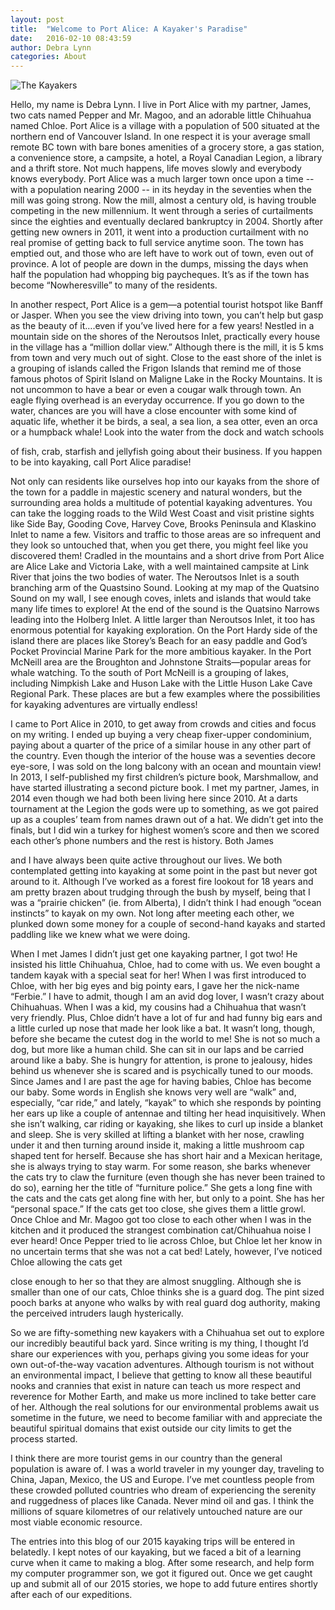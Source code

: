 ```yaml
---
layout: post
title:  "Welcome to Port Alice: A Kayaker's Paradise"
date:   2016-02-10 08:43:59
author: Debra Lynn
categories: About
---
```


![The Kayakers](/blog//assets/dandj.jpg)

Hello, my name is Debra Lynn. I live in Port Alice with my partner, James, two cats named Pepper and Mr. Magoo, and an adorable little Chihuahua named Chloe. Port Alice is a village with a population of 500 situated at the northern end of Vancouver Island. In one respect it is your average small remote BC town with bare bones amenities of a grocery store, a gas station, a convenience store, a campsite, a hotel, a Royal Canadian Legion, a library and a thrift store. Not much happens, life moves slowly and everybody knows everybody. Port Alice was a much larger town once upon a time -- with a population nearing 2000 -- in its heyday in the seventies when the mill was going strong. Now the mill, almost a century old, is having trouble competing in the new millennium. It went through a series of curtailments since the eighties and eventually declared bankruptcy in 2004. Shortly after getting new owners in 2011, it went into a production curtailment with no real promise of getting back to full service anytime soon. The town has emptied out, and those who are left have to work out of town, even out of province. A lot of people are down in the dumps, missing the days when half the population had whopping big paycheques. It’s as if the town has become “Nowheresville” to many of the residents.

In another respect, Port Alice is a gem—a potential tourist hotspot like Banff or Jasper. When you see the view driving into town, you can’t help but gasp as the beauty of it….even if you’ve lived here for a few years! Nestled in a mountain side on the shores of the Neroutsos Inlet, practically every house in the village has a “million dollar view.” Although there is the mill, it is 5 kms from town and very much out of sight. Close to the east shore of the inlet is a grouping of islands called the Frigon Islands that remind me of those famous photos of Spirit Island on Maligne Lake in the Rocky Mountains. It is not uncommon to have a bear or even a cougar walk through town. An eagle flying overhead is an everyday occurrence. If you go down to the water, chances are you will have a close encounter with some kind of aquatic life, whether it be birds, a seal, a sea lion, a sea otter, even an orca or a humpback whale! Look into the water from the dock and watch schools

of fish, crab, starfish and jellyfish going about their business. If you happen to be into kayaking, call Port Alice paradise!

Not only can residents like ourselves hop into our kayaks from the shore of the town for a paddle in majestic scenery and natural wonders, but the surrounding area holds a multitude of potential kayaking adventures. You can take the logging roads to the Wild West Coast and visit pristine sights like Side Bay, Gooding Cove, Harvey Cove, Brooks Peninsula and Klaskino Inlet to name a few. Visitors and traffic to those areas are so infrequent and they look so untouched that, when you get there, you might feel like you discovered them! Cradled in the mountains and a short drive from Port Alice are Alice Lake and Victoria Lake, with a well maintained campsite at Link River that joins the two bodies of water. The Neroutsos Inlet is a south branching arm of the Quastsino Sound. Looking at my map of the Quatsino Sound on my wall, I see enough coves, inlets and islands that would take many life times to explore! At the end of the sound is the Quatsino Narrows leading into the Holberg Inlet. A little larger than Neroutsos Inlet, it too has enormous potential for kayaking exploration. On the Port Hardy side of the island there are places like Storey’s Beach for an easy paddle and God’s Pocket Provincial Marine Park for the more ambitious kayaker. In the Port McNeill area are the Broughton and Johnstone Straits—popular areas for whale watching. To the south of Port McNeill is a grouping of lakes, including Nimpkish Lake and Huson Lake with the Little Huson Lake Cave Regional Park. These places are but a few examples where the possibilities for kayaking adventures are virtually endless!

I came to Port Alice in 2010, to get away from crowds and cities and focus on my writing. I ended up buying a very cheap fixer-upper condominium, paying about a quarter of the price of a similar house in any other part of the country. Even though the interior of the house was a seventies decore eye-sore, I was sold on the long balcony with an ocean and mountain view! In 2013, I self-published my first children’s picture book, Marshmallow, and have started illustrating a second picture book. I met my partner, James, in 2014 even though we had both been living here since 2010. At a darts tournament at the Legion the gods were up to something, as we got paired up as a couples’ team from names drawn out of a hat. We didn’t get into the finals, but I did win a turkey for highest women’s score and then we scored each other’s phone numbers and the rest is history. Both James

and I have always been quite active throughout our lives. We both contemplated getting into kayaking at some point in the past but never got around to it. Although I’ve worked as a forest fire lookout for 18 years and am pretty brazen about trudging through the bush by myself, being that I was a “prairie chicken” (ie. from Alberta), I didn’t think I had enough “ocean instincts” to kayak on my own. Not long after meeting each other, we plunked down some money for a couple of second-hand kayaks and started paddling like we knew what we were doing.

When I met James I didn’t just get one kayaking partner, I got two! He insisted his little Chihuahua, Chloe, had to come with us. We even bought a tandem kayak with a special seat for her! When I was first introduced to Chloe, with her big eyes and big pointy ears, I gave her the nick-name “Ferbie.” I have to admit, though I am an avid dog lover, I wasn’t crazy about Chihuahuas. When I was a kid, my cousins had a Chihuahua that wasn’t very friendly. Plus, Chloe didn’t have a lot of fur and had funny big ears and a little curled up nose that made her look like a bat. It wasn’t long, though, before she became the cutest dog in the world to me! She is not so much a dog, but more like a human child. She can sit in our laps and be carried around like a baby. She is hungry for attention, is prone to jealousy, hides behind us whenever she is scared and is psychically tuned to our moods. Since James and I are past the age for having babies, Chloe has become our baby. Some words in English she knows very well are “walk” and, especially, “car ride,” and lately, “kayak” to which she responds by pointing her ears up like a couple of antennae and tilting her head inquisitively. When she isn’t walking, car riding or kayaking, she likes to curl up inside a blanket and sleep. She is very skilled at lifting a blanket with her nose, crawling under it and then turning around inside it, making a little mushroom cap shaped tent for herself. Because she has short hair and a Mexican heritage, she is always trying to stay warm. For some reason, she barks whenever the cats try to claw the furniture (even though she has never been trained to do so), earning her the title of “furniture police.” She gets a long fine with the cats and the cats get along fine with her, but only to a point. She has her “personal space.” If the cats get too close, she gives them a little growl. Once Chloe and Mr. Magoo got too close to each other when I was in the kitchen and it produced the strangest combination cat/Chihuahua noise I ever heard! Once Pepper tried to lie across Chloe, but Chloe let her know in no uncertain terms that she was not a cat bed! Lately, however, I’ve noticed Chloe allowing the cats get

close enough to her so that they are almost snuggling. Although she is smaller than one of our cats, Chloe thinks she is a guard dog. The pint sized pooch barks at anyone who walks by with real guard dog authority, making the perceived intruders laugh hysterically.

So we are fifty-something new kayakers with a Chihuahua set out to explore our incredibly beautiful back yard. Since writing is my thing, I thought I’d share our experiences with you, perhaps giving you some ideas for your own out-of-the-way vacation adventures. Although tourism is not without an environmental impact, I believe that getting to know all these beautiful nooks and crannies that exist in nature can teach us more respect and reverence for Mother Earth, and make us more inclined to take better care of her. Although the real solutions for our environmental problems await us sometime in the future, we need to become familiar with and appreciate the beautiful spiritual domains that exist outside our city limits to get the process started.

I think there are more tourist gems in our country than the general population is aware of. I was a world traveler in my younger day, traveling to China, Japan, Mexico, the US and Europe. I’ve met countless people from these crowded polluted countries who dream of experiencing the serenity and ruggedness of places like Canada. Never mind oil and gas. I think the millions of square kilometres of our relatively untouched nature are our most viable economic resource.

The entries into this blog of our 2015 kayaking trips will be entered in belatedly. I kept notes of our kayaking, but we faced a bit of a learning curve when it came to making a blog. After some research, and help form my computer programmer son, we got it figured out. Once we get caught up and submit all of our 2015 stories, we hope to add future entires shortly after each of our expeditions.
